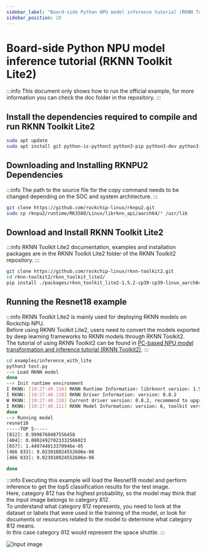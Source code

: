 ```yaml
---
sidebar_label: "Board-side Python NPU model inference tutorial (RKNN Toolkit Lite2)"
sidebar_position: 20
---
```


# Board-side Python NPU model inference tutorial (RKNN Toolkit Lite2)

:::info
This document only shows how to run the official example, for more information you can check the doc folder in the repository.
:::

## Install the dependencies required to compile and run RKNN Toolkit Lite2

```bash
sudo apt update
sudo apt install git python-is-python3 python3-pip python3-dev python3-opencv python3-numpy build-essential
```

## Downloading and Installing RKNPU2 Dependencies

:::info
The path to the source file for the copy command needs to be changed depending on the SOC and system architecture.
:::

```bash
git clone https://github.com/rockchip-linux/rknpu2.git
sudo cp rknpu2/runtime/RK3588/Linux/librknn_api/aarch64/* /usr/lib
```

## Download and Install RKNN Toolkit Lite2

:::info
RKNN Toolkit Lite2 documentation, examples and installation packages are in the RKNN Toolkit Lite2 folder of the RKNN Toolkit2 repository.
:::

```bash
git clone https://github.com/rockchip-linux/rknn-toolkit2.git
cd rknn-toolkit2/rknn_toolkit_lite2/
pip install ./packages/rknn_toolkit_lite2-1.5.2-cp39-cp39-linux_aarch64.whl
```

## Running the Resnet18 example

:::info
RKNN Toolkit Lite2 is mainly used for deploying RKNN models on Rockchip NPU.  
Before using RKNN Toolkit Lite2, users need to convert the models exported by deep learning frameworks to RKNN models through RKNN Toolkit2.  
The tutorial of using RKNN Toolkit2 can be found in [PC-based NPU model transformation and inference tutorial (RKNN Toolkit2)](./rknn-toolkit2).
:::

```bash
cd examples/inference_with_lite
python3 test.py
--> Load RKNN model
done
--> Init runtime environment
I RKNN: [19:27:40.110] RKNN Runtime Information: librknnrt version: 1.5.2 (c6b7b351a@2023-08-23T15:28:22)
I RKNN: [19:27:40.110] RKNN Driver Information: version: 0.8.2
W RKNN: [19:27:40.110] Current driver version: 0.8.2, recommend to upgrade the driver to the new version: >= 0.8.8
I RKNN: [19:27:40.111] RKNN Model Information: version: 6, toolkit version: 1.5.2-source_code(compiler version: 1.5.2 (71720f3fc@2023-08-21T09:35:42)), target: RKNPU v2, target platform: rk3588, framework name: PyTorch, framework layout: NCHW, model inference type: static_shape
done
--> Running model
resnet18
-----TOP 5-----
[812]: 0.9996760487556458
[404]: 0.00024927023332566023
[657]: 1.449744013370946e-05
[466 833]: 9.023910024552606e-06
[466 833]: 9.023910024552606e-06

done
```

:::info
Executing this example will load the Resnet18 model and perform inference to get the top5 classification results for the test image.  
Here, category 812 has the highest probability, so the model may think that the input image belongs to category 812.  
To understand what category 812 represents, you need to look at the dataset or labels that were used in the training of the model, or look for documents or resources related to the model to determine what category 812 means.  
In this case category 812 would represent the space shuttle.
:::

![Input image](/img/general-tutorial/rknn/space_shuttle_224.webp)
